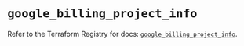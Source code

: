 # `google_billing_project_info`

Refer to the Terraform Registry for docs: [`google_billing_project_info`](https://registry.terraform.io/providers/hashicorp/google/6.3.0/docs/resources/billing_project_info).
